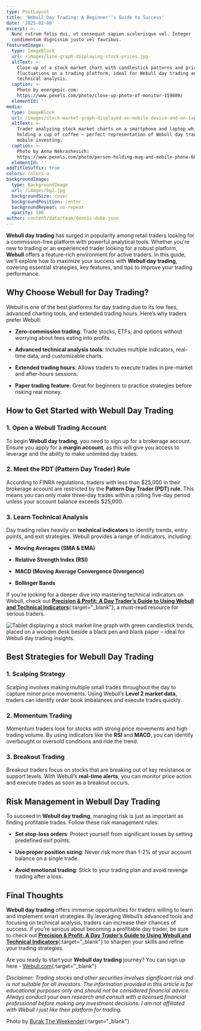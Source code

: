 ```yaml
---
type: PostLayout
title: 'Webull Day Trading: A Beginner''s Guide to Success'
date: '2025-02-09'
excerpt: >-
  Nunc rutrum felis dui, ut consequat sapien scelerisque vel. Integer
  condimentum dignissim justo vel faucibus.
featuredImage:
  type: ImageBlock
  url: /images/line-graph-displaying-stock-prices.jpg
  altText: >-
    Close-up of a stock market chart with candlestick patterns and price
    fluctuations on a trading platform, ideal for Webull day trading and
    technical analysis.
  caption: >-
    Photo by energepic.com:
    https://www.pexels.com/photo/close-up-photo-of-monitor-159888/
  elementId: ''
media:
  type: ImageBlock
  url: /images/stock-market-graph-displayed-on-mobile-device-and-on-laptop.jpg
  altText: >-
    Trader analyzing stock market charts on a smartphone and laptop while
    holding a cup of coffee – perfect representation of Webull day trading and
    mobile investing.
  caption: >-
    Photo by Anna Nekrashevich:
    https://www.pexels.com/photo/person-holding-mug-and-mobile-phone-6802052/
  elementId: ''
addTitleSuffix: true
colors: colors-a
backgroundImage:
  type: BackgroundImage
  url: /images/bg2.jpg
  backgroundSize: cover
  backgroundPosition: center
  backgroundRepeat: no-repeat
  opacity: 100
author: content/data/team/dennis-duke.json
---
```

**Webull day trading** has surged in popularity among retail traders looking for a commission-free platform with powerful analytical tools. Whether you're new to trading or an experienced trader looking for a robust platform, **Webull** offers a feature-rich environment for active traders. In this guide, we’ll explore how to maximize your success with **Webull day trading**, covering essential strategies, key features, and tips to improve your trading performance.

## Why Choose Webull for Day Trading?

Webull is one of the best platforms for day trading due to its low fees, advanced charting tools, and extended trading hours. Here’s why traders prefer Webull:

*   **Zero-commission trading**: Trade stocks, ETFs, and options without worrying about fees eating into profits.

*   **Advanced technical analysis tools**: Includes multiple indicators, real-time data, and customizable charts.

*   **Extended trading hours**: Allows traders to execute trades in pre-market and after-hours sessions.

*   **Paper trading feature**: Great for beginners to practice strategies before risking real money.

## How to Get Started with Webull Day Trading

### 1. Open a Webull Trading Account

To begin **Webull day trading**, you need to sign up for a brokerage account. Ensure you apply for a **margin account**, as this will give you access to leverage and the ability to make unlimited day trades.

### 2. Meet the PDT (Pattern Day Trader) Rule

According to FINRA regulations, traders with less than $25,000 in their brokerage account are restricted by the **Pattern Day Trader (PDT) rule**. This means you can only make three-day trades within a rolling five-day period unless your account balance exceeds $25,000.

### 3. Learn Technical Analysis

Day trading relies heavily on **technical indicators** to identify trends, entry points, and exit strategies. Webull provides a range of indicators, including:

*   **Moving Averages (SMA & EMA)**

*   **Relative Strength Index (RSI)**

*   **MACD (Moving Average Convergence Divergence)**

*   **Bollinger Bands**

If you’re looking for a deeper dive into mastering technical indicators on Webull, check out [**Precision & Profit: A Day Trader’s Guide to Using Webull and Technical Indicators**](https://www.amazon.com/Precision-Profit-Traders-Technical-Indicators/dp/B0DRCMSKMR/ref=sr_1_1?dib=eyJ2IjoiMSJ9.GSJl_-IRTaezye1Y-QhufSiwCdk6xOnD5FVXhS6pjGvTQRuE1IrhOx9HlqFJJ3K_V975NYl7lQpWlSFoKT9iR_GZCclaB7jw0N9HGlyniftHy0Q1tTzIBz-ujQanJWrmRNH4HxoreGarL28Lgblhvh25dp89ss8nDY-nXMYvoEOUNlMHknHnG_KJr8ijoT2XRBh4M36Co9qLPwvX71Tk5eFreJTsAg4kWgAyvtII9EM.wS-ol2OvEcMbddosKvE62xCTcSNrQTmFqPhw0yRmIDU\&dib_tag=se\&keywords=webull\&qid=1739154931\&sr=8-1){:target="_blank"}, a must-read resource for serious traders.

![Tablet displaying a stock market line graph with green candlestick trends, placed on a wooden desk beside a black pen and blank paper – ideal for Webull day trading insights.](/images/line-graph-representing-the-stock-market-picture-for-webull-day-trading-blog.jpg)

## Best Strategies for Webull Day Trading

### 1. Scalping Strategy

Scalping involves making multiple small trades throughout the day to capture minor price movements. Using Webull’s **Level 2 market data**, traders can identify order book imbalances and execute trades quickly.

### 2. Momentum Trading

Momentum traders look for stocks with strong price movements and high trading volume. By using indicators like the **RSI** and **MACD**, you can identify overbought or oversold conditions and ride the trend.

### 3. Breakout Trading

Breakout traders focus on stocks that are breaking out of key resistance or support levels. With Webull’s **real-time alerts**, you can monitor price action and execute trades as soon as a breakout occurs.

## Risk Management in Webull Day Trading

To succeed in **Webull day trading**, managing risk is just as important as finding profitable trades. Follow these risk management rules:

*   **Set stop-loss orders**: Protect yourself from significant losses by setting predefined exit points.

*   **Use proper position sizing**: Never risk more than 1-2% of your account balance on a single trade.

*   **Avoid emotional trading**: Stick to your trading plan and avoid revenge trading after a loss.

## Final Thoughts

**Webull day trading** offers immense opportunities for traders willing to learn and implement smart strategies. By leveraging Webull’s advanced tools and focusing on technical analysis, traders can increase their chances of success. If you’re serious about becoming a profitable day trader, be sure to check out [**Precision & Profit: A Day Trader’s Guide to Using Webull and Technical Indicators**](https://www.amazon.com/Precision-Profit-Traders-Technical-Indicators/dp/B0DRCMSKMR/ref=sr_1_1?dib=eyJ2IjoiMSJ9.GSJl_-IRTaezye1Y-QhufSiwCdk6xOnD5FVXhS6pjGvTQRuE1IrhOx9HlqFJJ3K_V975NYl7lQpWlSFoKT9iR_GZCclaB7jw0N9HGlyniftHy0Q1tTzIBz-ujQanJWrmRNH4HxoreGarL28Lgblhvh25dp89ss8nDY-nXMYvoEOUNlMHknHnG_KJr8ijoT2XRBh4M36Co9qLPwvX71Tk5eFreJTsAg4kWgAyvtII9EM.wS-ol2OvEcMbddosKvE62xCTcSNrQTmFqPhw0yRmIDU\&dib_tag=se\&keywords=webull\&qid=1739154931\&sr=8-1){:target="_blank"} to sharpen your skills and refine your trading strategies.

Are you ready to start your **Webull day trading** journey? You can sign up here - [Webull.com](https://www.webull.com/){:target="_blank"}

*Disclaimer: Trading stocks and other securities involves significant risk and is not suitable for all investors. The information provided in this article is for educational purposes only and should not be considered financial advice. Always conduct your own research and consult with a licensed financial professional before making any investment decisions. I am not affiliated with Webull I just like their platform for trading.*

Photo by [Burak The Weekender](https://www.pexels.com/photo/graphs-display-on-an-ipad-187041/){:target="_blank"}
